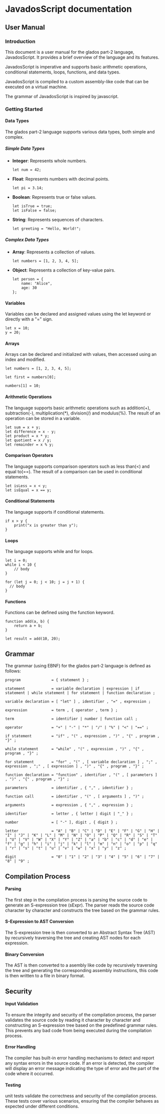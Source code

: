 # JavadosScript documentation

## User Manual

### Introduction

This document is a user manual for the glados part-2 language, JavadosScript. It provides a brief overview of the language and its features.

JavadosScript is imperative and supports basic arithmetic operations, conditional statements, loops, functions, and data types.

JavadosScript is compiled to a custom assembly-like code that can be executed on a virtual machine.

The grammar of JavadosScript is inspired by javascript.

### Getting Started

#### Data Types

The glados part-2 language supports various data types, both simple and complex.

##### Simple Data Types

- **Integer**: Represents whole numbers.
  ```glados
  let num = 42;
  ```
- **Float**: Represents numbers with decimal points.
  ```glados
  let pi = 3.14;
  ```
- **Boolean**: Represents true or false values.
  ```glados
  let isTrue = true;
  let isFalse = false;
  ```
- **String**: Represents sequences of characters.
  ```glados
  let greeting = "Hello, World!";
  ```

##### Complex Data Types

- **Array**: Represents a collection of values.
  ```glados
  let numbers = [1, 2, 3, 4, 5];
  ```
- **Object**: Represents a collection of key-value pairs.
  ```glados
  let person = {
      name: "Alice",
      age: 30
  };
  ```

#### Variables

Variables can be declared and assigned values using the let keyword or directly with a "=" sign.

```glados
let x = 10;
y = 20;
```

#### Arrays

Arrays can be declared and initialized with values, then accessed using an index and modified.

```glados
let numbers = [1, 2, 3, 4, 5];

let first = numbers[0];

numbers[1] = 10;
```

#### Arithmetic Operations

The language supports basic arithmetic operations such as addition(+), subtraction(-), multiplication(*), division(/) and modulus(%). The result of an operation can be stored in a variable.

```glados
let sum = x + y;
let difference = x - y;
let product = x * y;
let quotient = x / y;
let remainder = x % y;
```

#### Comparison Operators

The language supports comparison operators such as less than(<) and equal to(==). The result of a comparison can be used in conditional statements.

```glados
let isLess = x < y;
let isEqual = x == y;
```

#### Conditional Statements

The language supports if conditional statements.

```glados
if x > y {
    print("x is greater than y");
}
```

#### Loops

The language supports while and for loops.

```glados
let i = 0;
while i < 10 {
    // body
}
```

```glados
for (let j = 0; j < 10; j = j + 1) {
  // body
}
```

#### Functions

Functions can be defined using the function keyword.

```glados
function add(a, b) {
    return a + b;
}

let result = add(10, 20);
```

## Grammar

The grammar (using EBNF) for the glados part-2 language is defined as follows:

```
program              = { statement } ;

statement            = variable declaration | expression | if statement | while statement | for statement | function declaration ;

variable declaration = [ "let" ] , identifier , "=" , expression ;

expression           = term , { operator , term } ;

term                 = identifier | number | function call ;

operator             = "+" | "-" | "*" | "/" | "%" | "<" | "==" ;

if statement         = "if" , "(" , expression , ")" , "{" , program , "}" ;

while statement      = "while" , "(" , expression , ")" , "{" , program , "}" ;

for statement        = "for" , "(" , [ variable declaration ] , ";" , expression , ";" , [ expression ] , ")" , "{" , program , "}" ;

function declaration = "function" , identifier , "(" , [ parameters ] , ")" , "{" , program , "}" ;

parameters           = identifier , { "," , identifier } ;

function call        = identifier , "(" , [ arguments ] , ")" ;

arguments            = expression , { "," , expression } ;

identifier           = letter , { letter | digit | "_" } ;

number               = [ "-" ], digit , { digit } ;

letter               = "A" | "B" | "C" | "D" | "E" | "F" | "G" | "H" | "I" | "J" | "K" | "L" | "M" | "N" | "O" | "P" | "Q" | "R" | "S" | "T" | "U" | "V" | "W" | "X" | "Y" | "Z" | "a" | "b" | "c" | "d" | "e" | "f" | "g" | "h" | "i" | "j" | "k" | "l" | "m" | "n" | "o" | "p" | "q" | "r" | "s" | "t" | "u" | "v" | "w" | "x" | "y" | "z" ;

digit                = "0" | "1" | "2" | "3" | "4" | "5" | "6" | "7" | "8" | "9" ;
```

## Compilation Process

#### Parsing

The first step in the compilation process is parsing the source code to generate an S-expression tree (sExpr). The parser reads the source code character by character and constructs the tree based on the grammar rules.

#### S-Expression to AST Conversion

The S-expression tree is then converted to an Abstract Syntax Tree (AST) by recursively traversing the tree and creating AST nodes for each expression.

#### Binary Conversion

The AST is then converted to a asembly like code by recursively traversing the tree and generating the corresponding assembly instructions, this code is then written to a file in binary format.

## Security

#### Input Validation

To ensure the integrity and security of the compilation process, the parser validates the source code by reading it character by character and constructing an S-expression tree based on the predefined grammar rules. This prevents any bad code from being executed during the compilation process.

#### Error Handling

The compiler has built-in error handling mechanisms to detect and report any syntax errors in the source code. If an error is detected, the compiler will display an error message indicating the type of error and the part of the code where it occurred.

#### Testing

unit tests validate the correctness and security of the compilation process. These tests cover various scenarios, ensuring that the compiler behaves as expected under different conditions.
